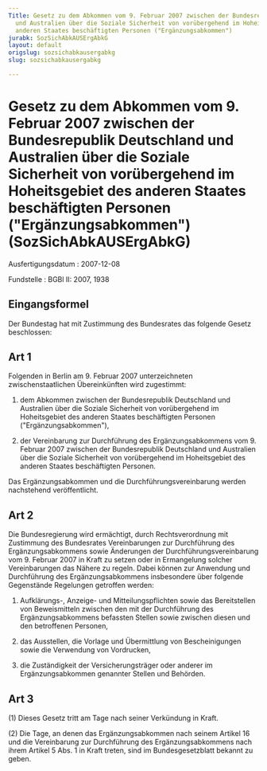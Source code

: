 ```yaml
---
Title: Gesetz zu dem Abkommen vom 9. Februar 2007 zwischen der Bundesrepublik Deutschland
  und Australien über die Soziale Sicherheit von vorübergehend im Hoheitsgebiet des
  anderen Staates beschäftigten Personen ("Ergänzungsabkommen")
jurabk: SozSichAbkAUSErgAbkG
layout: default
origslug: sozsichabkausergabkg
slug: sozsichabkausergabkg

---
```


# Gesetz zu dem Abkommen vom 9. Februar 2007 zwischen der Bundesrepublik Deutschland und Australien über die Soziale Sicherheit von vorübergehend im Hoheitsgebiet des anderen Staates beschäftigten Personen ("Ergänzungsabkommen") (SozSichAbkAUSErgAbkG)

Ausfertigungsdatum
:   2007-12-08

Fundstelle
:   BGBl II: 2007, 1938


## Eingangsformel

Der Bundestag hat mit Zustimmung des Bundesrates das folgende Gesetz beschlossen:


## Art 1

Folgenden in Berlin am 9. Februar 2007 unterzeichneten zwischenstaatlichen Übereinkünften wird zugestimmt:

1.  dem Abkommen zwischen der Bundesrepublik Deutschland und Australien über die  Soziale Sicherheit von vorübergehend im Hoheitsgebiet des anderen Staates beschäftigten Personen ("Ergänzungsabkommen"),


2.  der Vereinbarung zur Durchführung des Ergänzungsabkommens vom 9. Februar 2007 zwischen der Bundesrepublik Deutschland und Australien über die Soziale Sicherheit von vorübergehend im Hoheitsgebiet des anderen Staates beschäftigten  Personen.



Das Ergänzungsabkommen und die Durchführungsvereinbarung werden nachstehend veröffentlicht.


## Art 2

Die Bundesregierung wird ermächtigt, durch Rechtsverordnung mit Zustimmung des Bundesrates Vereinbarungen zur Durchführung des Ergänzungsabkommens sowie Änderungen der Durchführungsvereinbarung vom 9. Februar 2007 in Kraft zu setzen oder in Ermangelung solcher Vereinbarungen das Nähere zu regeln. Dabei können zur Anwendung und Durchführung des Ergänzungsabkommens insbesondere über folgende Gegenstände Regelungen getroffen  werden:

1.  Aufklärungs-, Anzeige- und Mitteilungspflichten sowie das Bereitstellen von Beweismitteln zwischen den mit der Durchführung des Ergänzungsabkommens befassten Stellen sowie zwischen diesen und den betroffenen Personen,


2.  das Ausstellen, die Vorlage und Übermittlung von Bescheinigungen sowie die Verwendung von Vordrucken,


3.  die Zuständigkeit der Versicherungsträger oder anderer im Ergänzungsabkommen  genannter Stellen und Behörden.





## Art 3

(1) Dieses Gesetz tritt am Tage nach seiner Verkündung in Kraft.

(2) Die Tage, an denen das Ergänzungsabkommen nach seinem Artikel 16 und die Vereinbarung zur Durchführung des Ergänzungsabkommens nach ihrem Artikel 5 Abs.  1 in Kraft treten, sind im Bundesgesetzblatt bekannt zu geben.

